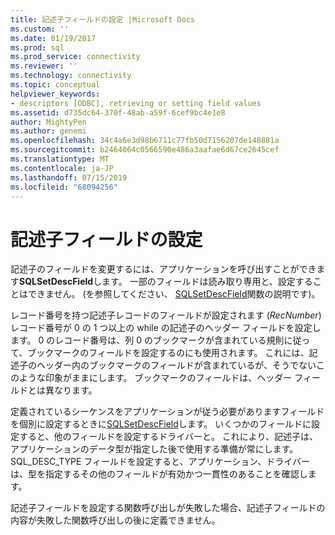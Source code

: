 ```yaml
---
title: 記述子フィールドの設定 |Microsoft Docs
ms.custom: ''
ms.date: 01/19/2017
ms.prod: sql
ms.prod_service: connectivity
ms.reviewer: ''
ms.technology: connectivity
ms.topic: conceptual
helpviewer_keywords:
- descriptors [ODBC], retrieving or setting field values
ms.assetid: d735dc64-370f-48ab-a59f-6cef9bc4e1e8
author: MightyPen
ms.author: genemi
ms.openlocfilehash: 34c4a6e3d98b6711c77fb50d7156207de148881a
ms.sourcegitcommit: b2464064c0566590e486a3aafae6d67ce2645cef
ms.translationtype: MT
ms.contentlocale: ja-JP
ms.lasthandoff: 07/15/2019
ms.locfileid: "68094256"
---
```

# <a name="setting-descriptor-fields"></a>記述子フィールドの設定
記述子のフィールドを変更するには、アプリケーションを呼び出すことができます**SQLSetDescField**します。 一部のフィールドは読み取り専用と、設定することはできません。 (を参照してください、 [SQLSetDescField](../../../odbc/reference/syntax/sqlsetdescfield-function.md)関数の説明です)。  
  
 レコード番号を持つ記述子レコードのフィールドが設定されます (*RecNumber*) レコード番号が 0 の 1 つ以上の while の記述子のヘッダー フィールドを設定します。 0 のレコード番号は、列 0 のブックマークが含まれている規則に従って、ブックマークのフィールドを設定するのにも使用されます。 これには、記述子のヘッダー内のブックマークのフィールドが含まれているが、そうでないこのような印象がままにします。 ブックマークのフィールドは、ヘッダー フィールドとは異なります。  
  
 定義されているシーケンスをアプリケーションが従う必要がありますフィールドを個別に設定するときに[SQLSetDescField](../../../odbc/reference/syntax/sqlsetdescfield-function.md)します。 いくつかのフィールドに設定すると、他のフィールドを設定するドライバーと。 これにより、記述子は、アプリケーションのデータ型が指定した後で使用する準備が常にします。 SQL_DESC_TYPE フィールドを設定すると、アプリケーション、ドライバーは、型を指定するその他のフィールドが有効かつ一貫性のあることを確認します。  
  
 記述子フィールドを設定する関数呼び出しが失敗した場合、記述子フィールドの内容が失敗した関数呼び出しの後に定義できません。
